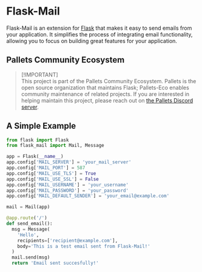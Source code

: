 # Flask-Mail

Flask-Mail is an extension for [Flask] that makes it easy to send emails from
your application. It simplifies the process of integrating email functionality,
allowing you to focus on building great features for your application.

[flask]: https://flask.palletsprojects.com


## Pallets Community Ecosystem

> [!IMPORTANT]\
> This project is part of the Pallets Community Ecosystem. Pallets is the open
> source organization that maintains Flask; Pallets-Eco enables community
> maintenance of related projects. If you are interested in helping maintain
> this project, please reach out on [the Pallets Discord server][discord].

[discord]: https://discord.gg/pallets


## A Simple Example

```python
from flask import Flask
from flask_mail import Mail, Message

app = Flask(__name__)
app.config['MAIL_SERVER'] = 'your_mail_server'
app.config['MAIL_PORT'] = 587
app.config['MAIL_USE_TLS'] = True
app.config['MAIL_USE_SSL'] = False
app.config['MAIL_USERNAME'] = 'your_username'
app.config['MAIL_PASSWORD'] = 'your_password'
app.config['MAIL_DEFAULT_SENDER'] = 'your_email@example.com'

mail = Mail(app)

@app.route('/')
def send_email():
  msg = Message(
    'Hello',
    recipients=['recipient@example.com'],
    body='This is a test email sent from Flask-Mail!'
  )
  mail.send(msg)
  return 'Email sent succesfully!'
```
